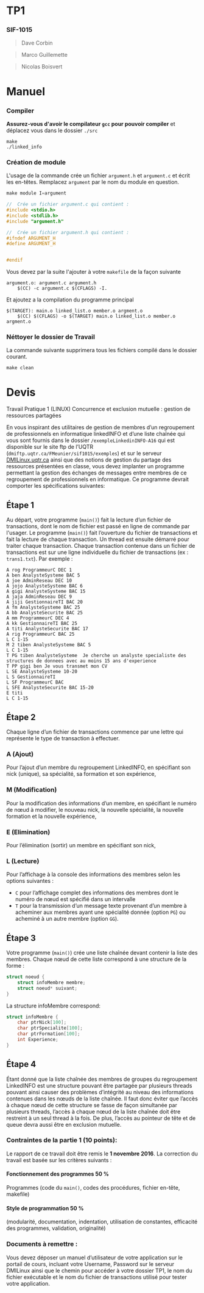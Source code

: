 # TP1
### SIF-1015
> Dave Corbin

> Marco Guillemette

> Nicolas Boisvert

# Manuel

### Compiler
**Assurez-vous d'avoir le compilateur `gcc` pour pouvoir compiler** et déplacez vous dans le dossier `./src`

```
make
./linked_info
```

### Création de module
L'usage de la commande crée un fichier `argument.h` et `argument.c` et écrit les en-têtes. Remplacez `argument` par le nom du module en question.
```c
make module I=argument

//  Crée un fichier argument.c qui contient :
#include <stdio.h>
#include <stdlib.h>
#include "argument.h"

//  Crée un fichier argument.h qui contient :
#ifndef ARGUMENT_H
#define ARGUMENT_H


#endif
```

Vous devez par la suite l'ajouter à votre `makefile` de la façon suivante
```
argument.o: argument.c argument.h
    $(CC) -c argument.c $(CFLAGS) -I.
```

Et ajoutez a la compilation du programme principal
```
$(TARGET): main.o linked_list.o member.o argment.o
	$(CC) $(CFLAGS) -o $(TARGET) main.o linked_list.o member.o argment.o
```

### Néttoyer le dossier de Travail
La commande suivante supprimera tous les fichiers compilé dans le dossier courant.
```
make clean
```

# Devis
Travail Pratique 1 (LINUX)
Concurrence et exclusion mutuelle : gestion de ressources partagées

En vous inspirant des utilitaires de gestion de membres d’un regroupement de professionnels en informatique linkedINFO et  d’une liste chaînée qui vous sont fournis dans le dossier `/exempleLinkedinINFO-A16` qui est disponible sur le site ftp de l’UQTR (`dmiftp.uqtr.ca/FMeunier/sif1015/exemples`) et sur le serveur [DMILinux.uqtr.ca](ftp://DMILinux.uqtr.ca) ainsi que  des notions de gestion du partage des ressources présentées en classe, vous devez implanter un programme permettant la gestion des échanges de messages entre membres de ce regroupement de professionnels en informatique. Ce programme devrait comporter les spécifications suivantes:


## Étape 1
Au départ, votre programme (`main()`) fait la lecture d’un fichier de transactions, dont le nom de fichier est passé en ligne de commande par l'usager. Le programme (`main()`) fait l’ouverture du fichier de transactions et fait la lecture de chaque transaction. Un thread est ensuite démarré pour traiter chaque transaction.  Chaque transaction contenue dans un fichier de transactions est sur une ligne individuelle du fichier de transactions (ex : `trans1.txt`).  Par exemple :

```
A rog ProgrammeurC DEC 1
A ben AnalysteSysteme BAC 5
A joe AdminReseau DEC 10
A jojo AnalysteSysteme BAC 6
A gigi AnalysteSysteme BAC 15
A jaja AdminReseau DEC 9
A jiji GestionnaireTI BAC 20
A fm AnalysteSysteme BAC 25
A bb AnalysteSecurite BAC 25
A mm ProgrammeurC DEC 4
A kk GestionnaireTI BAC 25
A titi AnalysteSecurite BAC 17
A rig ProgrammeurC BAC 25
L C 1-15
M 2 tiben AnalysteSysteme BAC 5
L C 1-15
T PG tiben AnalysteSysteme  Je cherche un analyste specialiste des structures de donnees avec au moins 15 ans d'experience
T PP gigi ben Je vous transmet mon CV
L SE AnalysteSysteme 10-20
L S GestionnaireTI
L SF ProgrammeurC BAC
L SFE AnalysteSecurite BAC 15-20
E titi
L C 1-15
```
## Étape 2
Chaque ligne d’un fichier de transactions commence par une lettre qui représente le type de transaction à effectuer.

### A (Ajout)
Pour l’ajout d’un membre  du regroupement LinkedINFO, en spécifiant son nick (unique), sa spécialité, sa formation et  son expérience,

### M (Modification)
Pour la modification des informations d’un  membre, en spécifiant le numéro de nœud à modifier, le nouveau nick, la nouvelle spécialité, la nouvelle formation et la nouvelle expérience,

### E (Elimination)
Pour l’élimination (sortir) un membre  en spécifiant son nick,

### L (Lecture)
Pour l’affichage à la console des informations des membres selon les options suivantes :
- `C` pour l’affichage complet des informations des membres dont le numéro de nœud est spécifié dans un intervalle
- `T` pour la transmission d’un message texte provenant d’un membre à acheminer aux membres ayant une spécialité donnée  (option `PG`) ou acheminé à un autre membre (option `GG`).

## Étape 3
Votre programme (`main()`) crée une liste chaînée devant contenir la liste des membres. Chaque nœud de cette liste correspond à une structure de la forme :

```c
struct noeud {
	struct infoMembre membre;
	struct noeud* suivant;
}
```

La structure infoMembre correspond:

```c
struct infoMembre {
	char ptrNick[100];
	char ptrSpecialite[100];
	char ptrFormation[100];
	int Experience;
}
```

## Étape 4

Étant donné que la liste chaînée des membres de groupes du regroupement LinkedINFO  est une structure pouvant être partagée par plusieurs threads pouvant ainsi causer des problèmes d’intégrité au niveau des informations contenues dans les nœuds de la liste chaînée. Il faut donc éviter que l’accès à chaque nœud de cette structure se fasse de façon simultanée par plusieurs threads, l’accès à chaque nœud de la liste chaînée doit être restreint à un seul thread à la fois. De plus, l’accès au pointeur de tête et de queue devra aussi être en exclusion mutuelle.

### Contraintes de la partie 1 (10 points):
Le rapport de ce travail doit être remis le  **1 novembre 2016**.  La correction du travail est basée sur les critères suivants :

#### Fonctionnement des programmes 50 %
Programmes (code du `main()`, codes des procédures, fichier en-tête, makefile)

#### Style de programmation 50 %
(modularité, documentation, indentation, utilisation de constantes, efficacité des programmes, validation, originalité)

### Documents à remettre :
Vous devez déposer un manuel d’utilisateur de votre application sur le portail de cours, incluant votre Username, Password sur le serveur DMILinux ainsi que le chemin pour accéder à votre dossier TP1, le nom du fichier exécutable et le nom du fichier de transactions utilisé pour tester votre application.
